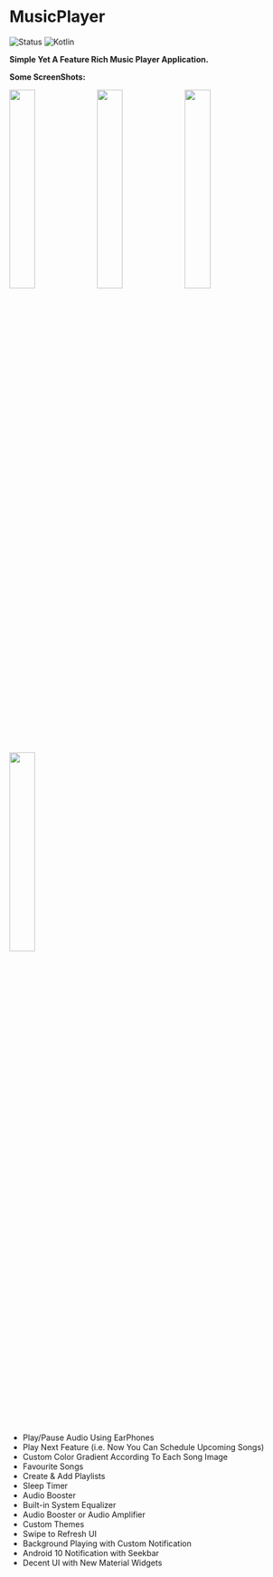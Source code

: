 # MusicPlayer
![Status](https://img.shields.io/badge/Status-Active-brightgreen)
![Kotlin](https://img.shields.io/badge/Kotlin-100%25-brightgreen)

<b>Simple Yet A Feature Rich Music Player Application.</b></br>



<b>Some ScreenShots:</b></br>


<img src="https://github.com/divyanksharma19/MusicPlayer/assets/123388291/4aaf8fc5-aec2-4745-b715-044d0aa40da3" width=30% height=30%/>  
<img src="https://github.com/divyanksharma19/MusicPlayer/assets/123388291/ecda4b26-91aa-4636-ac08-f801747b5469" width=30% height=30%/> 
<img src="https://github.com/divyanksharma19/MusicPlayer/assets/123388291/27804902-8de0-4596-82d2-71cfae8e10fa" width=30% height=30%/> 
<img src="https://github.com/divyanksharma19/MusicPlayer/assets/123388291/23be2115-db63-42f1-9251-40203d892b90" width=30% height=30%/> 
<br>
<br>


<ul>
<li>Play/Pause Audio Using EarPhones
<li>Play Next Feature (i.e. Now You Can Schedule Upcoming Songs)
<li>Custom Color Gradient According To Each Song Image
<li>Favourite Songs
<li>Create & Add Playlists
<li>Sleep Timer
<li>Audio Booster
<li>Built-in System Equalizer
<li>Audio Booster or Audio Amplifier
<li>Custom Themes</br>
<li>Swipe to Refresh UI
<li>Background Playing with Custom Notification
<li>Android 10 Notification with Seekbar
<li>Decent UI with New Material Widgets

</ul>
  

